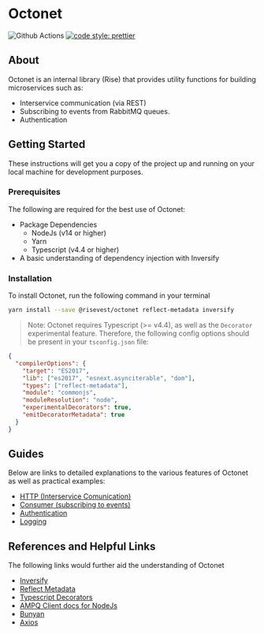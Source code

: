 # Octonet

![Github Actions](https://github.com/risevest/octonet/actions/workflows/build-test.yml/badge.svg)
[![code style: prettier](https://img.shields.io/badge/code_style-prettier-ff69b4.svg?style=flat-square)](https://github.com/prettier/prettier)

## About

Octonet is an internal library (Rise) that provides utility functions for building microservices such as:

- Interservice communication (via REST)
- Subscribing to events from RabbitMQ queues.
- Authentication

## Getting Started

These instructions will get you a copy of the project up and running on your local machine for development purposes.

### Prerequisites

The following are required for the best use of Octonet:

- Package Dependencies
  - NodeJs (v14 or higher)
  - Yarn
  - Typescript (v4.4 or higher)
- A basic understanding of dependency injection with Inversify

### Installation

To install Octonet, run the following command in your terminal

```bash
yarn install --save @risevest/octonet reflect-metadata inversify
```

> Note: Octonet requires Typescript (>= v4.4), as well as the `Decorator` experimental feature. Therefore, the following config options should be present in your `tsconfig.json` file:

```json
{
  "compilerOptions": {
    "target": "ES2017",
    "lib": ["es2017", "esnext.asynciterable", "dom"],
    "types": ["reflect-metadata"],
    "module": "commonjs",
    "moduleResolution": "node",
    "experimentalDecorators": true,
    "emitDecoratorMetadata": true
  }
}
```

## Guides

Below are links to detailed explanations to the various features of Octonet as well as practical examples:

- [HTTP (Interservice Comunication)](docs/HTTP.md)
- [Consumer (subscribing to events)](docs/Consumer.md)
- [Authentication](docs/Authentication.md)
- [Logging](docs/Logging.md)

## References and Helpful Links

The following links would further aid the understanding of Octonet

- [Inversify](https://github.com/inversify/InversifyJS#readme)
- [Reflect Metadata](https://rbuckton.github.io/reflect-metadata/)
- [Typescript Decorators](https://www.typescriptlang.org/docs/handbook/decorators.html)
- [AMPQ Client docs for NodeJs](http://www.squaremobius.net/amqp.node/channel_api.html)
- [Bunyan](https://github.com/trentm/node-bunyan#readme)
- [Axios](https://axios-http.com/docs/intro)
